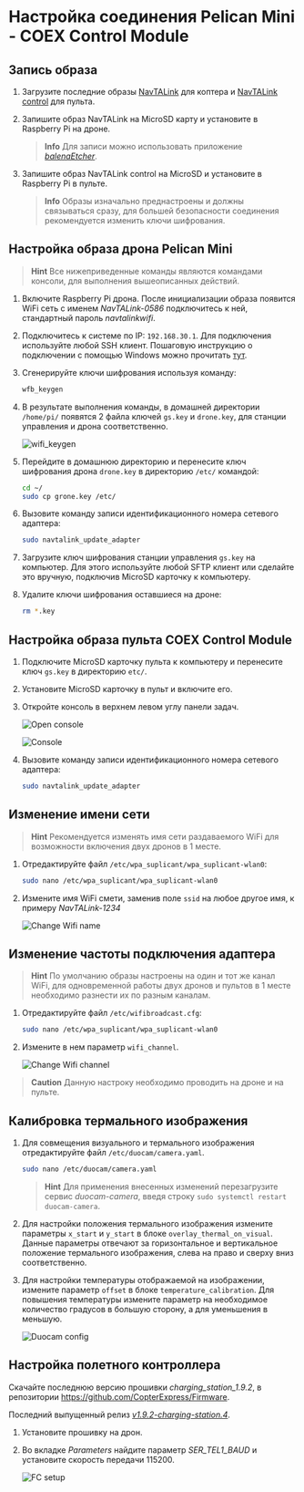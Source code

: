 # Настройка соединения Pelican Mini - COEX Control Module

## Запись образа

1. Загрузите последние образы [NavTALink](https://drive.google.com/file/d/1SDhlRFzf4Ps8QENkxs9OP63YUy6vHvws/view?usp=sharing) для коптера и [NavTALink control](https://drive.google.com/file/d/1u93J1ZdJ2uOijFoU9TlGdjUaCJLbhiO5/view?usp=sharing) для пульта.

2. Запишите образ NavTALink на MicroSD карту и установите в Raspberry Pi на дроне.

    > **Info** Для записи можно использовать приложение [*balenaEtcher*](https://www.balena.io/etcher/).

3. Запишите образ NavTALink control на MicroSD и установите в Raspberry Pi в пульте.

    > **Info** Образы изначально преднастроены и должны связываться сразу, для большей безопасности соединения рекомендуется изменить ключи шифрования.

## Настройка образа дрона Pelican Mini

> **Hint** Все нижеприведенные команды являются командами консоли, для выполнения вышеописанных действий.

1. Включите Raspberry Pi дрона. После инициализации образа появится WiFi сеть с именем *NavTALink-0586* подключитесь к ней, стандартный пароль *navtalinkwifi*.

2. Подключитесь к системе по IP: `192.168.30.1`. Для подключения используйте любой SSH клиент. Пошаговую инструкцию о подключении с помощью Windows можно прочитать [тут](http://pelican.coex.tech/ru/latest/navtalink_setup/#putty).

3. Сгенерируйте ключи шифрования используя команду:

    ```bash
    wfb_keygen
    ```

4. В результате выполнения команды, в домашней директории `/home/pi/` появятся 2 файла ключей `gs.key` и `drone.key`, для станции управления и дрона соответственно.

    ![wifi_keygen](img/control_connection/wifi_keygen.png)

5. Перейдите в домашнюю директорию и перенесите ключ шифрования дрона `drone.key` в директорию `/etc/` командой:

    ```bash
    cd ~/
    sudo cp grone.key /etc/
    ```

6. Вызовите команду записи идентификационного номера сетевого адаптера:

    ```bash
    sudo navtalink_update_adapter
    ```

7. Загрузите ключ шифрования станции управления `gs.key` на компьютер. Для этого используйте любой SFTP клиент или сделайте это вручную, подключив MicroSD карточку к компьютеру.

8. Удалите ключи шифрования оставшиеся на дроне:

    ```bash
    rm *.key
    ```

## Настройка образа пульта COEX Control Module

1. Подключите MicroSD карточку пульта к компьютеру и перенесите ключ `gs.key` в директорию `etc/`.

2. Установите MicroSD карточку в пульт и включите его.

3. Откройте консоль в верхнем левом углу панели задач.

    ![Open console](img/control_connection/console_open.png)

    ![Console](img/control_connection/console.png)

4. Вызовите команду записи идентификационного номера сетевого адаптера:

    ```bash
    sudo navtalink_update_adapter
    ```

## Изменение имени сети

> **Hint** Рекомендуется изменять имя сети раздаваемого WiFi для возможности включения двух дронов в 1 месте.

1. Отредактируйте файл `/etc/wpa_suplicant/wpa_suplicant-wlan0`:

    ```bash
    sudo nano /etc/wpa_suplicant/wpa_suplicant-wlan0
    ```

2. Измените имя WiFi смети, заменив поле `ssid` на любое другое имя, к примеру *NavTALink-1234*

    ![Change Wifi name](img/control_connection/wifi_name.png)

## Изменение частоты подключения адаптера

> **Hint** По умолчанию образы настроены на один и тот же канал WiFi, для одновременной работы двух дронов и пультов в 1 месте необходимо разнести их по разным каналам.

1. Отредактируйте файл `/etc/wifibroadcast.cfg`:

    ```bash
    sudo nano /etc/wpa_suplicant/wpa_suplicant-wlan0
    ```

2. Измените в нем параметр `wifi_channel`.

    ![Change Wifi channel](img/control_connection/wifi_channel.png)

> **Caution** Данную настроку необходимо проводить на дроне и на пульте.

## Калибровка термального изображения

1. Для совмещения визуального и термального изображения отредактируйте файл `/etc/duocam/camera.yaml`.

    ```bash
    sudo nano /etc/duocam/camera.yaml
    ```

    > **Hint** Для применения внесенных изменений перезагрузите сервис *duocam-camera*, введя строку `sudo systemctl restart duocam-camera`.

2. Для настройки положения термального изображения измените параметры `x_start` и `y_start` в блоке `overlay_thermal_on_visual`. Данные параметры отвечают за горизонтальное и вертикальное положение термального изображения, слева на право и сверху вниз соответственно.

3. Для настройки температуры отображаемой на изображении, измените параметр `offset` в блоке `temperature_calibration`. Для повышения температуры измените параметр на необходимое количество градусов в большую сторону, а для уменьшения в меньшую.

    ![Duocam config](img/control_connection/duocam_config.png)

## Настройка полетного контроллера

Скачайте последнюю версию прошивки *charging_station_1.9.2*, в репозитории https://github.com/CopterExpress/Firmware.

Последний выпущенный релиз [*v1.9.2-charging-station.4*](https://github.com/CopterExpress/Firmware/releases/tag/v1.9.2-charging-station.4).

1. Установите прошивку на дрон.

2. Во вкладке *Parameters* найдите параметр *SER_TEL1_BAUD* и установите скорость передачи 115200.

    ![FC setup](img/control_connection/fc_setup.png)
